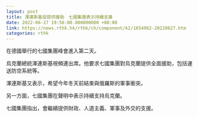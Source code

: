 ```yaml
---
layout: post
title: 澤連斯基促提供援助　七國集團表示持續支援
date: 2022-06-27 19:56:00.000000000 +08:00
link: https://news.rthk.hk/rthk/ch/component/k2/1654962-20220627.htm
categories: rthk
---
```


在德國舉行的七國集團峰會進入第二天。

烏克蘭總統澤連斯基視頻連出席。他要求七國集團對烏克蘭提供全面援助，包括運送防空系統等。

澤連斯基又表示，希望今年冬天前結束與俄羅斯的軍事衝突。

另一方面，七國集團在聲明中表示持續支持烏克蘭。

七國集團指出，會繼續提供財政、人道主義、軍事及外交的支援。
